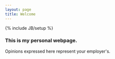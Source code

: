 ```yaml
---
layout: page
title: Welcome
---
```

{% include JB/setup %}

### This is my personal webpage. 

Opinions expressed here represent your employer's.